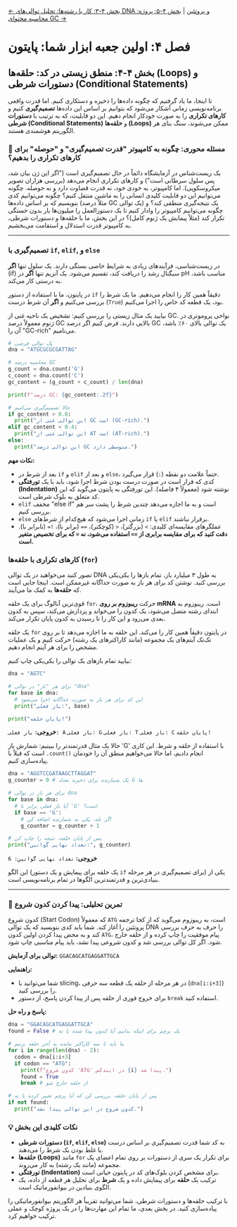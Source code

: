 [← بخش ۴-۳: کار با رشته‌ها: تحلیل توالی‌های DNA و پروتئین](./03-working-with-strings-dna-sequences.md) | [بخش ۴-۵: پروژه: محاسبه محتوای GC →](./05-project-gc-content-calculation.md)

# فصل ۴: اولین جعبه ابزار شما: پایتون

## بخش ۴-۴: منطق زیستی در کد: حلقه‌ها (Loops) و دستورات شرطی (Conditional Statements)

تا اینجا، ما یاد گرفتیم که چگونه داده‌ها را ذخیره و دستکاری کنیم. اما قدرت واقعی برنامه‌نویسی زمانی آشکار می‌شود که بتوانیم بر اساس این داده‌ها **تصمیم‌گیری** کنیم و **کارهای تکراری** را به صورت خودکار انجام دهیم. این دو قابلیت، که به ترتیب با **دستورات شرطی (Conditional Statements)** و **حلقه‌ها (Loops)** ممکن می‌شوند، سنگ بنای هر الگوریتم هوشمندی هستند.

### 🎯 مسئله محوری: چگونه به کامپیوتر "قدرت تصمیم‌گیری" و "حوصله" برای کارهای تکراری را بدهیم؟

یک زیست‌شناس در آزمایشگاه دائماً در حال تصمیم‌گیری است ("اگر این ژن بیان شد، پس سلول سرطانی است") و کارهای تکراری انجام می‌دهد (بررسی هزاران تصویر میکروسکوپی). اما کامپیوتر، به خودی خود، نه قدرت قضاوت دارد و نه حوصله. چگونه می‌توانیم این دو قابلیت کلیدی انسانی را به ماشین منتقل کنیم؟ چگونه می‌توانیم کدی بنویسیم که بر اساس داده‌ها (مثلاً درصد GC یک توالی) یک نتیجه‌گیری منطقی کند؟ و چگونه می‌توانیم کامپیوتر را وادار کنیم تا یک دستورالعمل را میلیون‌ها بار بدون خستگی تکرار کند (مثلاً پیمایش یک ژنوم کامل)؟ در این بخش، ما با حلقه‌ها و دستورات شرطی، به کامپیوتر قدرت استدلال و استقامت می‌بخشیم.

---

### تصمیم‌گیری با `if`, `elif`, و `else`

در زیست‌شناسی، فرآیندهای زیادی به شرایط خاصی بستگی دارند. یک سلول تنها **اگر** (if) سیگنال رشد را دریافت کند، تقسیم می‌شود. یک آنزیم تنها **اگر** در pH مناسب باشد، به درستی کار می‌کند.

در پایتون، ما با استفاده از دستور `if` دقیقاً همین کار را انجام می‌دهیم. ما یک شرط را بررسی می‌کنیم و **اگر** آن شرط درست (`True`) بود، یک قطعه کد خاص را اجرا می‌کنیم.

بیایید یک مثال زیستی را بررسی کنیم: تشخیص یک ناحیه غنی از GC. نواحی پروموتری در ژنوم معمولاً درصد GC بالایی دارند. فرض کنیم اگر درصد GC یک توالی بالای ۶۰٪ باشد، آن را "GC-rich" می‌نامیم.

```python
# یک توالی فرضی
dna = "ATGCGCGCGATTAG"

# محاسبه درصد GC
g_count = dna.count('G')
c_count = dna.count('C')
gc_content = (g_count + c_count) / len(dna)

print(f"درصد GC: {gc_content:.2f}")

# حالا تصمیم‌گیری می‌کنیم
if gc_content > 0.6:
  print("این توالی غنی از GC است (GC-rich).")
elif gc_content < 0.4:
  print("این توالی غنی از AT است (AT-rich).")
else:
  print("این توالی درصد GC متوسطی دارد.")
```

**نکات مهم:**

- بعد از شرط در `if` و `elif` و بعد از `else`، حتماً علامت دو نقطه (`:`) قرار می‌گیرد.
- کدی که قرار است در صورت درست بودن شرط اجرا شود، باید با یک **تورفتگی (Indentation)** نوشته شود (معمولاً ۴ فاصله). این تورفتگی به پایتون می‌گوید که این کد متعلق به بلوک شرطی است.
- `elif` مخفف "else if" است و به ما اجازه می‌دهد چندین شرط را پشت سر هم بررسی کنیم.
- `else` زمانی اجرا می‌شود که هیچ‌کدام از شرط‌های `if` یا `elif` برقرار نباشند.
- عملگرهای مقایسه‌ای کلیدی: `>` (بزرگتر)، `<` (کوچکتر)، `==` (برابر با)، `!=` (نابرابر با). **دقت کنید که برای مقایسه برابری از `==` استفاده می‌شود، نه `=` که برای تخصیص متغیر است.**

### کارهای تکراری با حلقه‌ها (`for`)

تصور کنید می‌خواهید در یک توالی DNA به طول ۳ میلیارد باز، تمام بازها را یکی‌یکی بررسی کنید. نوشتن کد برای هر باز به صورت جداگانه غیرممکن است. اینجا جایی است که **حلقه‌ها** به کمک ما می‌آیند.

قوی‌ترین آنالوگ برای یک حلقه `for`، حرکت **ریبوزوم بر روی mRNA** است. ریبوزوم به ابتدای رشته متصل می‌شود، یک کدون را می‌خواند و پردازش می‌کند، سپس به کدون بعدی می‌رود و این کار را تا رسیدن به کدون پایان تکرار می‌کند.

یک حلقه `for` در پایتون دقیقاً همین کار را می‌کند. این حلقه به ما اجازه می‌دهد تا بر روی تک‌تک آیتم‌های یک مجموعه (مانند کاراکترهای یک رشته) حرکت کنیم و یک عملیات مشخص را برای هر آیتم انجام دهیم.

بیایید تمام بازهای یک توالی را یکی‌یکی چاپ کنیم:

```python
dna = "AGTC"

# برای هر "باز" در توالی "dna"
for base in dna:
  # این کد برای هر باز به صورت جداگانه اجرا می‌شود
  print("باز فعلی:", base)

print("پایان حلقه!")
```

**خروجی:**
`باز فعلی: A`
`باز فعلی: G`
`باز فعلی: T`
`باز فعلی: C`
`پایان حلقه!`

حالا یک مثال قدرتمندتر را ببینیم: شمارش باز 'G' با استفاده از حلقه و شرط. این کاری است که قبلاً با `.count()` انجام دادیم، اما حالا می‌خواهیم منطق آن را خودمان پیاده‌سازی کنیم.

```python
dna = "AGGTCCGATAAGCTTAGGAT"
g_counter = 0 # یک شمارنده برای ذخیره تعداد G ها

# برای هر باز در توالی dna
for base in dna:
  # آیا باز فعلی برابر با 'G' است؟
  if base == 'G':
    # اگر بله، یکی به شمارنده اضافه کن
    g_counter = g_counter + 1

# پس از پایان حلقه، نتیجه را چاپ کن
print("تعداد نهایی گوانین:", g_counter)
```

**خروجی:**
`تعداد نهایی گوانین: 6`

این الگو (یک حلقه برای پیمایش و یک دستور `if` برای تصمیم‌گیری در هر مرحله) یکی از بنیادی‌ترین و قدرتمندترین الگوها در تمام برنامه‌نویسی است.

---

### 🔬 تمرین تحلیلی: پیدا کردن کدون شروع

کدون شروع (Start Codon) که معمولاً `ATG` است، به ریبوزوم می‌گوید که از کجا ترجمه پروتئین را آغاز کند. شما باید کدی بنویسید که یک توالی DNA را حرف به حرف بررسی کند و به محض پیدا کردن اولین کدون `ATG`، پیام موفقیت را چاپ کرده و از حلقه خارج شود. اگر کل توالی بررسی شد و کدون شروعی پیدا نشد، باید پیام مناسبی چاپ شود.

**توالی برای آزمایش:** `GGACAGCATGAGGATTGCA`

**راهنمایی:**

- شما می‌توانید با slicing، در هر مرحله از حلقه یک قطعه سه حرفی (`dna[i:i+3]`) را بررسی کنید.
- برای خروج فوری از حلقه پس از پیدا کردن پاسخ، از دستور `break` استفاده کنید.

**پاسخ و راه حل:**

```python
dna = "GGACAGCATGAGGATTGCA"
found = False # یک پرچم برای اینکه بدانیم آیا کدون پیدا شده یا نه

# ما باید تا سه کاراکتر مانده به آخر حلقه بزنیم
for i in range(len(dna) - 2):
  codon = dna[i:i+3]
  if codon == "ATG":
    print(f"کدون شروع 'ATG' در ایندکس {i} پیدا شد.")
    found = True
    break # از حلقه خارج شو

# پس از پایان حلقه، بررسی کن که آیا پرچم تغییر کرده یا نه
if not found:
  print("کدون شروع در این توالی پیدا نشد.")

```

### 💡 نکات کلیدی این بخش

- **دستورات شرطی (`if`, `elif`, `else`)** به کد شما قدرت تصمیم‌گیری بر اساس درست یا غلط بودن یک شرط را می‌دهند.
- **حلقه‌ها (Loops)** مانند `for` برای تکرار یک سری از دستورات بر روی تمام اعضای یک مجموعه (مانند یک رشته) به کار می‌روند.
- **تورفتگی (Indentation)** برای مشخص کردن بلوک‌های کد در پایتون حیاتی است.
- ترکیب یک **حلقه** برای پیمایش داده و یک **شرط** برای تحلیل هر قطعه از داده، یک الگوی بنیادین در بیوانفورماتیک است.

با ترکیب حلقه‌ها و دستورات شرطی، شما می‌توانید تقریباً هر الگوریتم بیوانفورماتیکی را پیاده‌سازی کنید. در بخش بعدی، ما تمام این مهارت‌ها را در یک پروژه کوچک و عملی ترکیب خواهیم کرد.

